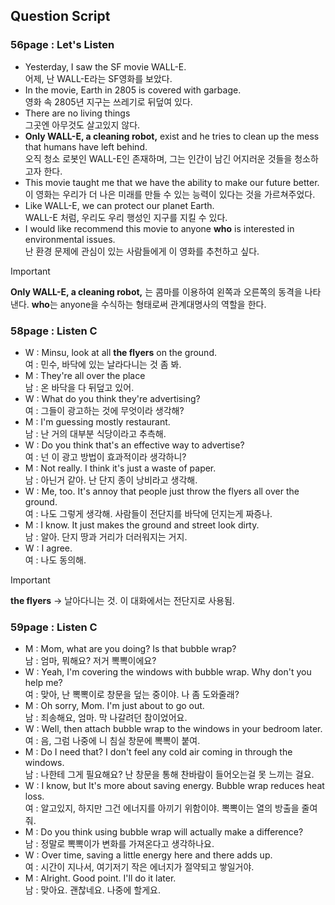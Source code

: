 ## Question Script

### 56page : Let's Listen
- Yesterday, I saw the SF movie WALL-E.   
  어제, 난 WALL-E라는 SF영화를 보았다.   
- In the movie, Earth in 2805 is covered with garbage.   
  영화 속 2805년 지구는 쓰레기로 뒤덮여 있다.   
- There are no living things  
  그곳엔 아무것도 살고있지 않다.   
- **Only WALL-E, a cleaning robot,** exist and he tries to clean up the mess that humans have left behind.   
  오직 청소 로봇인 WALL-E인 존재하며, 그는 인간이 남긴 어지러운 것들을 청소하고자 한다.   
- This movie taught me that we have the ability to make our future better.   
  이 영화는 우리가 더 나은 미래를 만들 수 있는 능력이 있다는 것을 가르쳐주었다.  
- Like WALL-E, we can protect our planet Earth.   
  WALL-E 처럼, 우리도 우리 행성인 지구를 지킬 수 있다.   
- I would like recommend this movie to anyone **who** is interested in environmental issues.   
  난 환경 문제에 관심이 있는 사람들에게 이 영화를 추천하고 싶다.   

> [!important]
 **Only WALL-E, a cleaning robot,** 는 콤마를 이용하여 왼쪽과 오른쪽의 동격을 나타낸다.
 **who**는 anyone을 수식하는 형태로써 관계대명사의 역할을 한다.


### 58page : Listen C
- W : Minsu, look at all **the flyers** on the ground.   
  여 : 민수, 바닥에 있는 날라다니는 것 좀 봐.   
- M : They're all over the place   
  남 : 온 바닥을 다 뒤덮고 있어.   
- W : What do you think they're advertising?  
  여 : 그들이 광고하는 것에 무엇이라 생각해?   
- M : I'm guessing mostly restaurant.   
  남 : 난 거의 대부분 식당이라고 추측해.   
- W : Do you think that's an effective way to advertise?   
  여 : 넌 이 광고 방법이 효과적이라 생각하니?  
- M : Not really. I think it's just a waste of paper.   
  남 : 아닌거 같아. 난 단지 종이 낭비라고 생각해.   
- W : Me, too. It's annoy that people just throw the flyers all over the ground.   
  여 : 나도 그렇게 생각해. 사람들이 전단지를 바닥에 던지는게 짜증나.   
- M : I know. It just makes the ground and street look dirty.  
  남 : 알아. 단지 땅과 거리가 더러워지는 거지.  
- W : I agree.  
  여 : 나도 동의해.  

> [!important]
 **the flyers** -> 날아다니는 것. 이 대화에서는 전단지로 사용됨.


### 59page : Listen C
- M : Mom, what are you doing? Is that bubble wrap?   
  남 : 엄마, 뭐해요? 저거 뽁뽁이에요?   
- W : Yeah, I'm covering the windows with bubble wrap. Why don't you help me?   
  여 : 맞아, 난 뽁뽁이로 창문을 덮는 중이야. 나 좀 도와줄래?   
- M : Oh sorry, Mom. I'm just about to go out.   
  남 : 죄송해요, 엄마. 막 나갈려던 참이었어요.   
- W : Well, then attach bubble wrap to the windows in your bedroom later.  
  여 : 음, 그럼 나중에 니 침실 창문에 뽁뽁이 붙여.   
- M : Do I need that? I don't feel any cold air coming in through the windows.   
  남 : 나한테 그게 필요해요? 난 창문을 통해 찬바람이 들어오는걸 못 느끼는 걸요.   
- W : I know, but It's more about saving energy. Bubble wrap reduces heat loss.   
  여 : 알고있지, 하지만 그건 에너지를 아끼기 위함이야. 뽁뽁이는 열의 방출을 줄여줘.  
- M : Do you think using bubble wrap will actually make a difference?   
  남 : 정말로 뽁뽁이가 변화를 가져온다고 생각하나요.   
- W : Over time, saving a little energy here and there adds up.   
  여 : 시간이 지나서, 여기저기 작은 에너지가 절약되고 쌓일거야.   
- M : Alright. Good point. I'll do it later.  
  남 : 맞아요. 괜찮네요. 나중에 할게요.  
